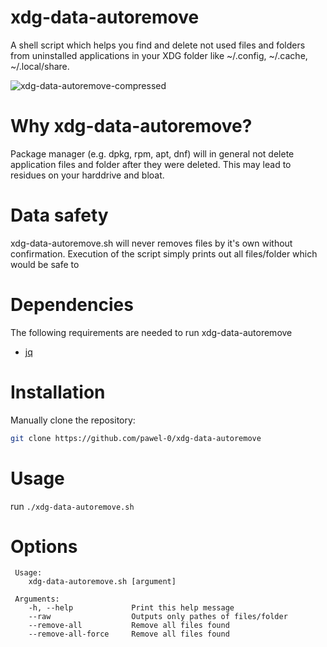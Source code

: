 # xdg-data-autoremove 

A shell script which helps you find and delete not used files and folders from uninstalled applications in your XDG folder like ~/.config, ~/.cache, ~/.local/share.

![xdg-data-autoremove-compressed](https://github.com/pawel-0/xdg-data-autoremove/assets/1931622/d458f30c-4418-404c-8a42-6d261362c3d0)

# Why xdg-data-autoremove?
Package manager (e.g. dpkg, rpm, apt, dnf) will in general not delete application files and folder after they were deleted. This may lead to residues on your harddrive and bloat.

# Data safety

xdg-data-autoremove.sh will never removes files by it's own without confirmation. Execution of the script simply prints out all files/folder which would be safe to 

# Dependencies
The following requirements are needed to run xdg-data-autoremove
- [jq](https://github.com/jqlang/jq)


# Installation
Manually clone the repository:

```sh
git clone https://github.com/pawel-0/xdg-data-autoremove
```

# Usage

run `./xdg-data-autoremove.sh`

# Options

```text
 Usage: 
    xdg-data-autoremove.sh [argument]

 Arguments: 
    -h, --help             Print this help message
    --raw                  Outputs only pathes of files/folder
    --remove-all           Remove all files found
    --remove-all-force     Remove all files found
  ```
